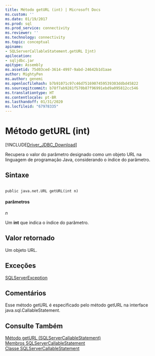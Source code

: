 ```yaml
---
title: Método getURL (int) | Microsoft Docs
ms.custom: ''
ms.date: 01/19/2017
ms.prod: sql
ms.prod_service: connectivity
ms.reviewer: ''
ms.technology: connectivity
ms.topic: conceptual
apiname:
- SQLServerCallableStatement.getURL Ijnt)
apilocation:
- sqljdbc.jar
apitype: Assembly
ms.assetid: 75d03ced-3614-4997-9abd-24642b1d1aae
author: MightyPen
ms.author: genemi
ms.openlocfilehash: b7b91071c97c46d7516907459539303ddbd45822
ms.sourcegitcommit: b78f7ab9281f570b87f96991ebd9a095812cc546
ms.translationtype: HT
ms.contentlocale: pt-BR
ms.lasthandoff: 01/31/2020
ms.locfileid: "67978335"
---
```

# <a name="geturl-method-int"></a>Método getURL (int)
[!INCLUDE[Driver_JDBC_Download](../../../includes/driver_jdbc_download.md)]

  Recupera o valor do parâmetro designado como um objeto URL na linguagem de programação Java, considerando o índice do parâmetro.  
  
## <a name="syntax"></a>Sintaxe  
  
```  
  
public java.net.URL getURL(int n)  
```  
  
#### <a name="parameters"></a>parâmetros  
 *n*  
  
 Um **int** que indica o índice do parâmetro.  
  
## <a name="return-value"></a>Valor retornado  
 Um objeto URL.  
  
## <a name="exceptions"></a>Exceções  
 [SQLServerException](../../../connect/jdbc/reference/sqlserverexception-class.md)  
  
## <a name="remarks"></a>Comentários  
 Esse método getURL é especificado pelo método getURL na interface java.sql.CallableStatement.  
  
## <a name="see-also"></a>Consulte Também  
 [Método getURL &#40;SQLServerCallableStatement&#41;](../../../connect/jdbc/reference/geturl-method-sqlservercallablestatement.md)   
 [Membros SQLServerCallableStatement](../../../connect/jdbc/reference/sqlservercallablestatement-members.md)   
 [Classe SQLServerCallableStatement](../../../connect/jdbc/reference/sqlservercallablestatement-class.md)  
  
  
